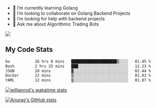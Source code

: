 
- 🌱 I’m currently learning Golang
- 👯 I’m looking to collaborate on Golang Backend Projects
- 🤔 I’m looking for help with backend projects
- 💬 Ask me about Algorithmic Trading Bots

![](https://github-profile-trophy.vercel.app/?username=kevinbarrero)

## My Code Stats

<!--START_SECTION:waka-->

```txt
Go           16 hrs 6 mins   ████████████████████▒░░░░   81.45 %
Bash         2 hrs 25 mins   ███░░░░░░░░░░░░░░░░░░░░░░   12.23 %
JSON         28 mins         ▓░░░░░░░░░░░░░░░░░░░░░░░░   02.44 %
Docker       22 mins         ▒░░░░░░░░░░░░░░░░░░░░░░░░   01.92 %
YAML         12 mins         ▒░░░░░░░░░░░░░░░░░░░░░░░░   01.07 %
```

<!--END_SECTION:waka-->

[![willianrod's wakatime stats](https://github-readme-stats.vercel.app/api/wakatime?username=holdandup&layout=compact&theme=react&custom_title=Wakatime%20All%20Time%20Stats&langs_count=8)](https://github.com/anuraghazra/github-readme-stats)

[![Anurag's GitHub stats](https://github-readme-stats.vercel.app/api?username=Kevinbarrero)](https://github.com/anuraghazra/github-readme-stats)




